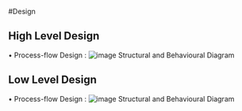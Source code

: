 #Design
## High Level Design
 • Process-flow Design :
 ![image](https://user-images.githubusercontent.com/69230664/124633488-f2880200-dea2-11eb-9f63-fe622214ef96.png)
Structural and Behavioural Diagram

## Low Level Design
 • Process-flow Design :
 ![image](https://user-images.githubusercontent.com/69230664/124633784-4397f600-dea3-11eb-9989-55eff0223957.png)
Structural and Behavioural Diagram
